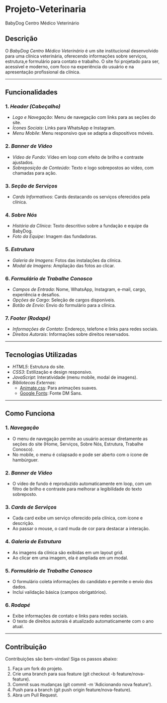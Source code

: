 # Projeto-Veterinaria

 BabyDog Centro Médico Veterinário

## Descrição
O *BabyDog Centro Médico Veterinário* é um site institucional desenvolvido para uma clínica veterinária, oferecendo informações sobre serviços, estrutura,e formulário para contato e trabalho. O site foi projetado para ser, acessível e moderno, com foco na experiência do usuário e na apresentação profissional da clínica.

----
## Funcionalidades

### 1. *Header (Cabeçalho)*
- *Logo e Navegação*: Menu de navegação com links para as seções do site.
- *Ícones Sociais*: Links para WhatsApp e Instagram.
- *Menu Mobile*: Menu responsivo que se adapta a dispositivos móveis.

### 2. *Banner de Vídeo*
- *Vídeo de Fundo*: Vídeo em loop com efeito de brilho e contraste ajustados.
- *Sobreposição de Conteúdo*: Texto e logo sobrepostos ao vídeo, com chamadas para ação.

### 3. *Seção de Serviços*
- *Cards Informativos*: Cards destacando os serviços oferecidos pela clínica.

### 4. *Sobre Nós*
- *História da Clínica*: Texto descritivo sobre a fundação e equipe da BabyDog.
- *Foto da Equipe*: Imagem das fundadoras.

### 5. *Estrutura*
- *Galeria de Imagens*: Fotos das instalações da clínica.
- *Modal de Imagens*: Ampliação das fotos ao clicar.

### 6. *Formulário de Trabalhe Conosco*
- *Campos de Entrada*: Nome, WhatsApp, Instagram, e-mail, cargo, experiência e desafios.
- *Opções de Cargo*: Seleção de cargos disponíveis.
- *Botão de Envio*: Envio do formulário para a clínica.

### 7. *Footer (Rodapé)*
- *Informações de Contato*: Endereço, telefone e links para redes sociais.
- *Direitos Autorais*: Informações sobre direitos reservados.
----

## Tecnologias Utilizadas
- *HTML5*: Estrutura do site.
- *CSS3*: Estilização e design responsivo.
- *JavaScript*: Interatividade (menu mobile, modal de imagens).
- *Bibliotecas Externas*:
  - [Animate.css](https://animate.style/): Para animações suaves.
  - [Google Fonts](https://fonts.google.com/): Fonte DM Sans.

---

## Como Funciona

### 1. *Navegação*
- O menu de navegação permite ao usuário acessar diretamente as seções do site (Home, Serviços, Sobre Nós, Estrutura, Trabalhe Conosco).
- No mobile, o menu é colapsado e pode ser aberto com o ícone de hambúrguer.

### 2. *Banner de Vídeo*
- O vídeo de fundo é reproduzido automaticamente em loop, com um filtro de brilho e contraste para melhorar a legibilidade do texto sobreposto.

### 3. *Cards de Serviços*
- Cada card exibe um serviço oferecido pela clínica, com ícone e descrição.
- Ao passar o mouse, o card muda de cor para destacar a interação.

### 4. *Galeria de Estrutura*
- As imagens da clínica são exibidas em um layout grid.
- Ao clicar em uma imagem, ela é ampliada em um modal.

### 5. *Formulário de Trabalhe Conosco*
- O formulário coleta informações do candidato e permite o envio dos dados.
- Inclui validação básica (campos obrigatórios).

### 6. *Rodapé*
- Exibe informações de contato e links para redes sociais.
- O texto de direitos autorais é atualizado automaticamente com o ano atual.
---

## Contribuição

Contribuições são bem-vindas! Siga os passos abaixo:

1. Faça um fork do projeto.
2. Crie uma branch para sua feature (git checkout -b feature/nova-feature).
3. Commit suas mudanças (git commit -m 'Adicionando nova feature').
4. Push para a branch (git push origin feature/nova-feature).
5. Abra um Pull Request.









